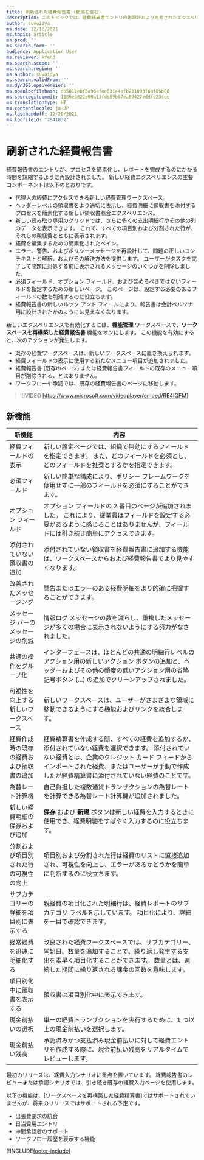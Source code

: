 ```yaml
---
title: 刷新された経費報告書 (動画を含む)
description: このトピックでは、経費精算書エントリの再設計および再考されたエクスペリエンスについて説明しています。
author: suvaidya
ms.date: 12/16/2021
ms.topic: article
ms.prod: ''
ms.search.form: ''
audience: Application User
ms.reviewer: kfend
ms.search.scope: ''
ms.search.region: ''
ms.author: suvaidya
ms.search.validFrom: ''
ms.dyn365.ops.version: ''
ms.openlocfilehash: db5812ebf5a96afee53144efb231093f6af85b68
ms.sourcegitcommit: 1186e9822e06a13fde89b67ea89427eddfe23cee
ms.translationtype: HT
ms.contentlocale: ja-JP
ms.lasthandoff: 12/20/2021
ms.locfileid: "7941032"
---
```

# <a name="expense-reports-reimagined"></a>刷新された経費報告書

経費報告書のエントリが、プロセスを簡素化し、レポートを完成するのにかかる時間を短縮するように再設計されました。 新しい経費エクスペリエンスの主要コンポーネントは以下のとおりです。

- 代理人の経費にアクセスできる新しい経費管理ワークスペース。
- ヘッダーレベルの領収書をより適切に表示し、経費明細に領収書を添付するプロセスを簡素化する新しい領収書照合エクスペリエンス。
- 新しい読み取り専用のグリッドでは、さらに多くの支出明細行やその他の列のデータを表示できます。 これで、すべての項目別および分割された行が、それらの親経費とともに表示されます。
- 経費を編集するための簡素化されたペイン。
- エラー、警告、およびポリシーメッセージを再設計して、問題の正しいコンテキストと解釈、およびその解決方法を提供します。 ユーザーがタスクを完了して問題に対処する前に表示されるメッセージのいくつかを削除しました。
- 必須フィールド、オプション フィールド、および含めるべきではないフィールドを指定するための新しいページ。 このページは、設定する必要のあるフィールドの数を削減するのに役立ちます。
- 経費報告書の新しいルック アンド フィールにより、報告書は会計ペルソナ用に設計されたかのようには見えなくなります。

新しいエクスペリエンスを有効化するには、**機能管理** ワークスペースで、**ワークスペースを再構築した経費報告書** 機能をオンにします。 この機能を有効にすると、次のアクションが発生します。

- 既存の経費ワークスペースは、新しいワークスペースに置き換えられます。
- 経費フィールドの表示に使用する新たなメニュー項目が追加されました。
- 経費報告書 (既存のページ) または経費報告書フィールドの既存のメニュー項目が削除されることはありません。
- ワークフローや承認では、既存の経費報告書のページに移動します。

> [!VIDEO https://www.microsoft.com/videoplayer/embed/RE4IQFM]

## <a name="new-features"></a>新機能

| 新機能 | 内容 |
|---|----|
| 経費フィールドの表示 | 新しい設定ページでは、組織で無効にするフィールドを指定できます。 また、どのフィールドを必須とし、どのフィールドを推奨とするかを指定できます。 |
| 必須フィールド | 新しい簡単な構成により、ポリシー フレームワークを使用せずに一部のフィールドを必須にすることができます。 |
| オプション フィールド | オプション フィールドの 2 番目のページが追加されました。 これにより、従業員はフィールドを設定する必要があるように感じることはありませんが、フィールドには引き続き簡単にアクセスできます。 |
| 添付されていない領収書の追加 | 添付されていない領収書を経費報告書に追加する機能は、ワークスペースからおよび経費報告書でより見やすくなります。 |
| 改善されたメッセージング | 警告またはエラーのある経費明細をより的確に把握することができます。 |
| メッセージ バーのメッセージの削減| 情報ログ メッセージの数を減らし、重複したメッセージが多くの場合に表示されないようにする努力がなされました。 |
| 共通の操作をグループ化 | インターフェースは、ほとんどの共通の明細行レベルのアクション用の新しいアクション ボタンの追加と、ヘッダーおよびその他の頻度の低いアクション用の省略記号ボタン (...) の追加でクリーンアップされました。 |
| 可視性を向上する新しいワークスペース | 新しいワークスペースは、ユーザーがさまざまな領域に移動できるようにする機能およびリンクを統合します。 |
| 経費作成時の既存の経費および領収書の追加 | 経費精算書を作成する際、すべての経費を追加するか、添付されていない経費を選択できます。 添付されていない経費とは、企業のクレジット カード フィードからインポートされた経費、またはユーザーが手動で作成したが経費精算書に添付されていない経費のことです。|
| 為替レート計算機 | 自己負担した複数通貨トランザクションの為替レートを計算できる為替レート計算機が追加されました。 |
| 新しい経費明細の保存および追加 | **保存** および **新規** ボタンは新しい経費を入力するときに使用でき、経費明細をすばやく入力するのに役立ちます。 |
| 分割および項目別された行の可視性の向上 | 項目別および分割された行は経費のリストに直接追加され、可視性を向上し、エラーがあるかどうかを簡単に判断するのに役立ちます。 |
| サブカテゴリーの詳細を項目別に表示する | 親経費の項目化された明細行は、経費レポートのサブカテゴリ ラベルを示しています。 項目化により、詳細を一目で確認できます。|
|経常経費を迅速に明細化する | 改良された経費ワークスペースでは、サブカテゴリー、開始日、数量を追加することで、繰り返し発生する支出を素早く項目化することができます。 数量とは、連続した期間に繰り返される課金の回数を意味します。 |
| 項目別化中に領収書を表示する | 領収書は項目別化中に表示できます。 |
| 現金前払いの選択 | 単一の経費トランザクションを実行するために、1 つ以上の現金前払いを選択します。 |
| 現金前払い残高 | 承認済みかつ支払済み現金前払いに対して経費エントリを作成する際に、現金前払い残高をリアルタイムでレビューします。 |

最初のリリースは、経費入力シナリオに重点を置いています。 経費報告書のレビューまたは承認シナリオでは、引き続き既存の経費入力ページを使用します。


以下の機能は、[ワークスペースを再構築した経費精算書]ではサポートされていませんが、将来のリリースではサポートされる予定です。 

- 出張費要求の統合
- 日当費用エントリ
- 中間承認者のサポート
- ワークフロー履歴を表示する機能


[!INCLUDE[footer-include](../includes/footer-banner.md)]
